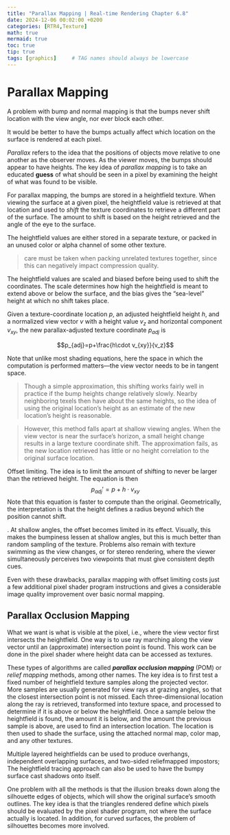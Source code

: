```yaml
---
title: "Parallax Mapping | Real-time Rendering Chapter 6.8"
date: 2024-12-06 00:02:00 +0200
categories: [RTR4,Texture]
math: true
mermaid: true
toc: true
tip: true
tags: [graphics]     # TAG names should always be lowercase
---
```

# Parallax Mapping
A problem with bump and normal mapping is that the bumps never shift location with the view angle, nor ever block each other.

It would be better to have the bumps actually affect which location on the surface is rendered at each pixel.

*Parallax* refers to the idea that the positions of objects move relative to one another as the observer moves. As the viewer moves, the bumps should appear to have heights. The key idea of *parallax mapping* is to take an educated **guess** of what should be seen in a pixel by examining the height of what was found to be visible.

For parallax mapping, the bumps are stored in a heightfield texture. When viewing the surface at a given pixel, the heightfield value is retrieved at that location and used to *shift* the texture coordinates to retrieve a different part of the surface. The amount to shift is based on the height retrieved and the angle of the eye to the surface.

The heightfield values are either stored in a separate texture, or packed in an unused color or alpha channel of some other texture.

> care must be taken when packing unrelated textures together, since this can negatively impact compression quality.

The heightfield values are scaled and biased before being used to shift the coordinates. The scale determines how high the heightfield is meant to extend above or below the surface, and the bias gives the “sea-level” height at which no shift takes place. 

Given a texture-coordinate location $p$, an adjusted heightfield height $h$, and a normalized view vector $v$ with a height value $v_z$ and horizontal component $v_{xy}$, the new parallax-adjusted texture coordinate $p_{adj}$ is

$$p_{adj}=p+\frac{h\cdot v_{xy}}{v_z}$$

Note that unlike most shading equations, here the space in which the computation is performed matters—the view vector needs to be in tangent space.

> Though a simple approximation, this shifting works fairly well in practice if the bump heights change relatively slowly. Nearby neighboring texels then have about the same heights, so the idea of using the original location’s height as an estimate of the new location’s height is reasonable. 

> However, this method falls apart at shallow viewing angles. When the view vector is near the surface’s horizon, a small height change results in a large texture coordinate shift. The approximation fails, as the new location retrieved has little or no height correlation to the original surface location.

Offset limiting. The idea is to limit the amount of shifting to never be larger than the retrieved height.
The equation is then
$$p_{adj}'=p+h\cdot v_{xy}$$
Note that this equation is faster to compute than the original. Geometrically, the interpretation is that the height defines a radius beyond which the position cannot shift.

. At shallow angles, the offset becomes limited in its effect. Visually, this makes the bumpiness lessen at shallow angles, but this is much better than random sampling of the texture. Problems also remain with texture swimming as the view changes, or for stereo rendering, where the viewer simultaneously perceives two viewpoints that must give consistent depth cues. 

Even with these drawbacks, parallax mapping with offset limiting costs just a few additional pixel shader program instructions and gives a considerable image quality improvement over basic normal mapping.

## Parallax Occlusion Mapping

What we want is what is visible at the pixel, i.e., where the view vector first intersects the heightfield. One way is to use ray marching along the view vector until an (approximate) intersection point is found. This work can be done in the pixel shader where height data can be accessed as textures.

These types of algorithms are called ***parallax occlusion mapping*** (POM) or *relief mapping* methods, among other names. The key idea is to first test a fixed number of heightfield texture samples along the projected vector. More samples are usually generated for view rays at grazing angles, so that the closest intersection point is not missed. Each three-dimensional location along the ray is retrieved, transformed into texture space, and processed to determine if it is above or below the heightfield. Once a sample below the heightfield is found, the amount it is below, and the amount the previous sample is above, are used to find an intersection location. The location is then used to shade the surface, using the attached normal map, color map, and any other textures.

Multiple layered heightfields can be used to produce overhangs, independent overlapping surfaces, and two-sided reliefmapped impostors; The heightfield tracing approach can also be used to have the bumpy surface cast shadows onto itself.

One problem with all the methods is that the illusion breaks down along the silhouette edges of objects, which will show the original surface’s smooth outlines. The key idea is that the triangles rendered define which pixels should be evaluated by the pixel shader program, not where the surface actually is located. In addition, for curved surfaces, the problem of silhouettes becomes more involved. 